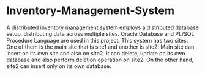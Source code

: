 # Inventory-Management-System
A distributed inventory management system employs a distributed database setup, distributing data across multiple sites. Oracle Database and PL/SQL Procedure Language are used in this project.
This system has two sites. One of them is the main site that is site1 and another is site2. Main
site can insert on its own site and also on site2. It can delete, update on its own database and
also perform deletion operation on site2. On the other hand, site2 can insert only on its own
database.
